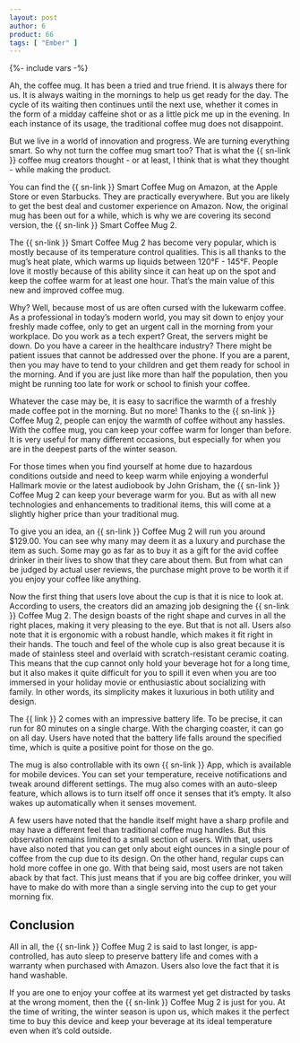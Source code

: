 ```yaml
---
layout: post
author: 6
product: 66
tags: [ "Ember" ]
---
```


{%- include vars -%}

Ah, the coffee mug. It has been a tried and true friend. It is always there for us. It is always waiting in the mornings to help us get ready for the day. The cycle of its waiting then continues until the next use, whether it comes in the form of a midday caffeine shot or as a little pick me up in the evening. In each instance of its usage, the traditional coffee mug does not disappoint.

  

But we live in a world of innovation and progress. We are turning everything smart. So why not turn the coffee mug smart too? That is what the {{ sn-link }} coffee mug creators thought - or at least, I think that is what they thought - while making the product.

  

You can find the {{ sn-link }} Smart Coffee Mug on Amazon, at the Apple Store or even Starbucks. They are practically everywhere. But you are likely to get the best deal and customer experience on Amazon. Now, the original mug has been out for a while, which is why we are covering its second version, the {{ sn-link }} Smart Coffee Mug 2.

  

The {{ sn-link }} Smart Coffee Mug 2 has become very popular, which is mostly because of its temperature control qualities. This is all thanks to the mug’s heat plate, which warms up liquids between 120°F - 145°F. People love it mostly because of this ability since it can heat up on the spot and keep the coffee warm for at least one hour. That’s the main value of this new and improved coffee mug.

  

Why? Well, because most of us are often cursed with the lukewarm coffee. As a professional in today’s modern world, you may sit down to enjoy your freshly made coffee, only to get an urgent call in the morning from your workplace. Do you work as a tech expert? Great, the servers might be down. Do you have a career in the healthcare industry? There might be patient issues that cannot be addressed over the phone. If you are a parent, then you may have to tend to your children and get them ready for school in the morning. And if you are just like more than half the population, then you might be running too late for work or school to finish your coffee.

  

Whatever the case may be, it is easy to sacrifice the warmth of a freshly made coffee pot in the morning. But no more! Thanks to the {{ sn-link }} Coffee Mug 2, people can enjoy the warmth of coffee without any hassles. With the coffee mug, you can keep your coffee warm for longer than before. It is very useful for many different occasions, but especially for when you are in the deepest parts of the winter season.

  

For those times when you find yourself at home due to hazardous conditions outside and need to keep warm while enjoying a wonderful Hallmark movie or the latest audiobook by John Grisham, the {{ sn-link }} Coffee Mug 2 can keep your beverage warm for you. But as with all new technologies and enhancements to traditional items, this will come at a slightly higher price than your traditional mug.

  

To give you an idea, an {{ sn-link }} Coffee Mug 2 will run you around $129.00. You can see why many may deem it as a luxury and purchase the item as such. Some may go as far as to buy it as a gift for the avid coffee drinker in their lives to show that they care about them. But from what can be judged by actual user reviews, the purchase might prove to be worth it if you enjoy your coffee like anything.

  

Now the first thing that users love about the cup is that it is nice to look at. According to users, the creators did an amazing job designing the {{ sn-link }} Coffee Mug 2. The design boasts of the right shape and curves in all the right places, making it very pleasing to the eye. But that is not all. Users also note that it is ergonomic with a robust handle, which makes it fit right in their hands. The touch and feel of the whole cup is also great because it is made of stainless steel and overlaid with scratch-resistant ceramic coating. This means that the cup cannot only hold your beverage hot for a long time, but it also makes it quite difficult for you to spill it even when you are too immersed in your holiday movie or enthusiastic about socializing with family. In other words, its simplicity makes it luxurious in both utility and design.

  

The {{ link }} 2 comes with an impressive battery life. To be precise, it can run for 80 minutes on a single charge. With the charging coaster, it can go on all day. Users have noted that the battery life falls around the specified time, which is quite a positive point for those on the go.

  

The mug is also controllable with its own {{ sn-link }} App, which is available for mobile devices. You can set your temperature, receive notifications and tweak around different settings. The mug also comes with an auto-sleep feature, which allows is to turn itself off once it senses that it’s empty. It also wakes up automatically when it senses movement.

  

A few users have noted that the handle itself might have a sharp profile and may have a different feel than traditional coffee mug handles. But this observation remains limited to a small section of users. With that, users have also noted that you can get only about eight ounces in a single pour of coffee from the cup due to its design. On the other hand, regular cups can hold more coffee in one go. With that being said, most users are not taken aback by that fact. This just means that if you are big coffee drinker, you will have to make do with more than a single serving into the cup to get your morning fix.

  

## Conclusion

All in all, the {{ sn-link }} Coffee Mug 2 is said to last longer, is app-controlled, has auto sleep to preserve battery life and comes with a warranty when purchased with Amazon. Users also love the fact that it is hand washable.

  

If you are one to enjoy your coffee at its warmest yet get distracted by tasks at the wrong moment, then the {{ sn-link }} Coffee Mug 2 is just for you. At the time of writing, the winter season is upon us, which makes it the perfect time to buy this device and keep your beverage at its ideal temperature even when it’s cold outside.


